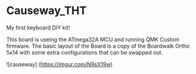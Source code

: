 Causeway_THT
===

 My first keyboard DIY kit! 
 
This board is useing the ATmega32A MCU and running QMK Custom firmware. 
The basic layout of the Board is a copy of the Boardwalk Ortho 5x14 with some extra configurations that can be swapped out.

![causeway] (https://imgur.com/N9sX19w)
